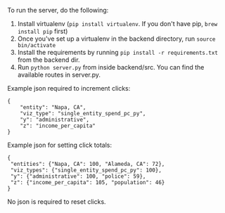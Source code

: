 To run the server, do the following:
1. Install virtualenv (`pip install virtualenv`. If you don't have pip, `brew install pip` first)
2. Once you've set up a virtualenv in the backend directory, run `source bin/activate`
3. Install the requirements by running `pip install -r requirements.txt` from the backend dir.
4. Run `python server.py` from inside backend/src. You can find the available routes in server.py.

Example json required to increment clicks:
```
{
	"entity": "Napa, CA", 
	"viz_type": "single_entity_spend_pc_py", 
	"y": "administrative", 
	"z": "income_per_capita"
}
```

Example json for setting click totals:
```
{
 "entities": {"Napa, CA": 100, "Alameda, CA": 72}, 
 "viz_types": {"single_entity_spend_pc_py": 100}, 
 "y": {"administrative": 100, "police": 59}, 
 "z": {"income_per_capita": 105, "population": 46}
}
```

No json is required to reset clicks.
